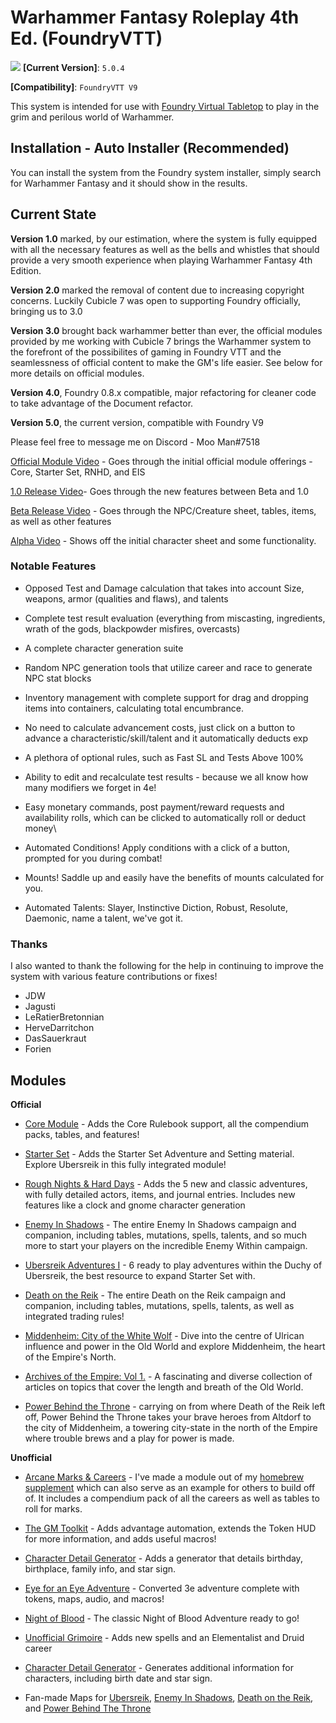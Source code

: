 # Warhammer Fantasy Roleplay 4th Ed. (FoundryVTT)

![](https://user-images.githubusercontent.com/28637157/97379891-e4a1cc00-1893-11eb-9e0c-d93b92844d5b.jpg)
**[Current Version]**: `5.0.4`

**[Compatibility]**: `FoundryVTT V9`

This system is intended for use with [Foundry Virtual Tabletop](http://foundryvtt.com/) to play in the grim and perilous world of Warhammer.

## Installation - Auto Installer (Recommended)

You can install the system from the Foundry system installer, simply search for Warhammer Fantasy and it should show in the results.

## Current State

**Version 1.0** marked, by our estimation, where the system is fully equipped with all the necessary features as well as the bells and whistles that should provide a very smooth experience when playing Warhammer Fantasy 4th Edition.

**Version 2.0** marked the removal of content due to increasing copyright concerns. Luckily Cubicle 7 was open to supporting Foundry officially, bringing us to 3.0

**Version 3.0** brought back warhammer better than ever, the official modules provided by me working with Cubicle 7 brings the Warhammer system to the forefront of the possibilites of gaming in Foundry VTT and the seamlessness of official content to make the GM's life easier. See below for more details on official modules.

**Version 4.0**, Foundry 0.8.x compatible, major refactoring for cleaner code to take advantage of the Document refactor.

**Version 5.0**, the current version, compatible with Foundry V9


Please feel free to message me on Discord - Moo Man#7518

[Official Module Video](https://www.youtube.com/watch?v=uf7pqi7HpYY) - Goes through the initial official module offerings - Core, Starter Set, RNHD, and EIS

[1.0 Release Video](https://youtu.be/HMjXCLDDfWE)- Goes through the new features between Beta and 1.0

[Beta Release Video](https://www.youtube.com/watch?v=XMEJt5OB4Bc) - Goes through the NPC/Creature sheet, tables, items, as well as other features

[Alpha Video](https://www.youtube.com/watch?v=-CthIoE9o2E) - Shows off the initial character sheet and some functionality.

### Notable Features
- Opposed Test and Damage calculation that takes into account Size, weapons, armor (qualities and flaws), and talents

- Complete test result evaluation (everything from miscasting, ingredients, wrath of the gods, blackpowder misfires, overcasts)

- A complete character generation suite

- Random NPC generation tools that utilize career and race to generate NPC stat blocks

- Inventory management with complete support for drag and dropping items into containers, calculating total encumbrance.

- No need to calculate advancement costs, just click on a button to advance a characteristic/skill/talent and it automatically deducts exp

- A plethora of optional rules, such as Fast SL and Tests Above 100%

- Ability to edit and recalculate test results - because we all know how many modifiers we forget in 4e!

- Easy monetary commands, post payment/reward requests and availability rolls, which can be clicked to automatically roll or deduct money\

- Automated Conditions! Apply conditions with a click of a button, prompted for you during combat!

- Mounts! Saddle up and easily have the benefits of mounts calculated for you.

- Automated Talents: Slayer, Instinctive Diction, Robust, Resolute, Daemonic, name a talent, we've got it. 

### Thanks
I also wanted to thank the following for the help in continuing to improve the system with various feature contributions or fixes!
- JDW  
- Jagusti  
- LeRatierBretonnian
- HerveDarritchon
- DasSauerkraut
- Forien


## Modules

**Official**

- [Core Module](https://foundryvtt.com/packages/wfrp4e-core/) - Adds the Core Rulebook support, all the compendium packs, tables, and features!

- [Starter Set](https://foundryvtt.com/packages/wfrp4e-starter-set/) - Adds the Starter Set Adventure and Setting material. Explore Ubersreik in this fully integrated module!

- [Rough Nights & Hard Days](https://foundryvtt.com/packages/wfrp4e-rnhd/) - Adds the 5 new and classic adventures, with fully detailed actors, items, and journal entries. Includes new features like a clock and gnome character generation

- [Enemy In Shadows](https://foundryvtt.com/packages/wfrp4e-eis/) - The entire Enemy In Shadows campaign and companion, including tables, mutations, spells, talents, and so much more to start your players on the incredible Enemy Within campaign.

- [Ubersreik Adventures I](https://foundryvtt.com/packages/wfrp4e-ua1/) - 6 ready to play adventures within the Duchy of Ubersreik, the best resource to expand Starter Set with.

- [Death on the Reik](https://foundryvtt.com/packages/wfrp4e-dotr/) - The entire Death on the Reik campaign and companion, including tables, mutations, spells, talents, as well as integrated trading rules!

- [Middenheim: City of the White Wolf](https://foundryvtt.com/packages/wfrp4e-middenheim/) - Dive into the centre of Ulrican influence and power in the Old World and explore Middenheim, the heart of the Empire's North.

- [Archives of the Empire: Vol 1.](https://foundryvtt.com/packages/wfrp4e-archives1/) - A fascinating and diverse collection of articles on topics that cover the length and breath of the Old World.

- [Power Behind the Throne](https://foundryvtt.com/packages/wfrp4e-pbtt/) - carrying on from where Death of the Reik left off, Power Behind the Throne takes your brave heroes from Altdorf to the city of Middenheim, a towering city-state in the north of the Empire where trouble brews and a play for power is made.


**Unofficial**

- [Arcane Marks & Careers](https://foundryvtt.com/packages/arcane-marks-careers) - I've made a module out of my [homebrew supplement](https://drive.google.com/file/d/1uTy2r0EDMdcISFqqyxeIOSadtzz-OTAg/view) which can also serve as an example for others to build off of. It includes a compendium pack of all the careers as well as tables to roll for marks. 

- [The GM Toolkit](https://foundryvtt.com/packages/wfrp4e-gm-toolkit) - Adds advantage automation, extends the Token HUD for more information, and adds useful macros!

- [Character Detail Generator](https://foundryvtt.com/packages/wfrp4e-character-details) - Adds a generator that details birthday, birthplace, family info, and star sign.

- [Eye for an Eye Adventure](https://github.com/CStuartEKerrigan/WFRP-e4e-4e-FVTT) - Converted 3e adventure complete with tokens, maps, audio, and macros!

- [Night of Blood](https://github.com/CStuartEKerrigan/WFRP-Night-of-Blood-4e-FVTT) - The classic Night of Blood Adventure ready to go!

- [Unofficial Grimoire](https://foundryvtt.com/packages/wfrp4e-unofficial-grimoire) - Adds new spells and an Elementalist and Druid career

- [Character Detail Generator](https://foundryvtt.com/packages/wfrp4e-character-details) - Generates additional information for characters, including birth date and star sign.

- Fan-made Maps for [Ubersreik](https://foundryvtt.com/packages/wfrp4e-ubersreik-maps), [Enemy In Shadows](https://foundryvtt.com/packages/wfrp4e-eis-maps), [Death on the Reik](https://foundryvtt.com/packages/wfrp4e-dotr-maps), and [Power Behind The Throne](https://foundryvtt.com/packages/wfrp4e-pbth-maps)


